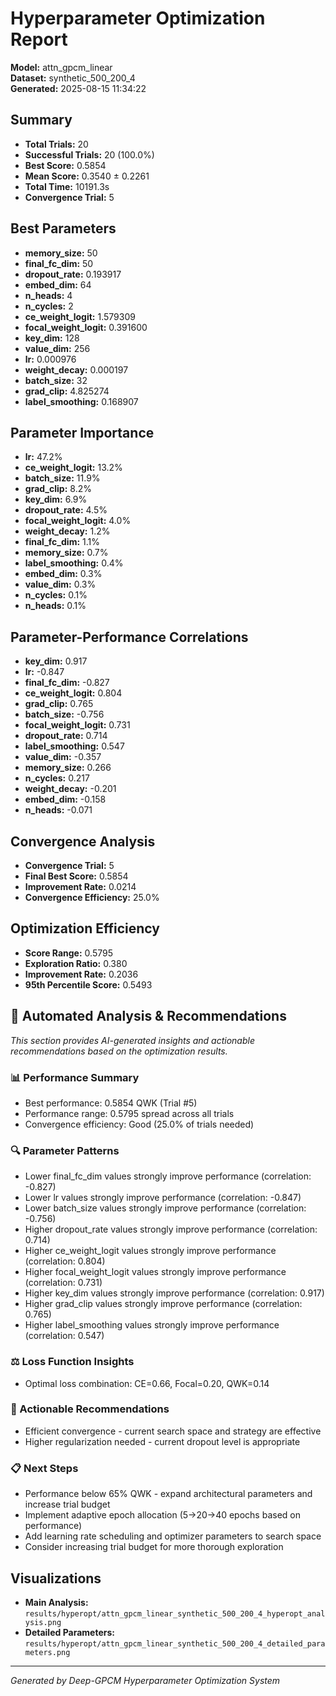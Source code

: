 # Hyperparameter Optimization Report

**Model:** attn_gpcm_linear  
**Dataset:** synthetic_500_200_4  
**Generated:** 2025-08-15 11:34:22  

## Summary

- **Total Trials:** 20
- **Successful Trials:** 20 (100.0%)
- **Best Score:** 0.5854
- **Mean Score:** 0.3540 ± 0.2261
- **Total Time:** 10191.3s
- **Convergence Trial:** 5

## Best Parameters

- **memory_size:** 50
- **final_fc_dim:** 50
- **dropout_rate:** 0.193917
- **embed_dim:** 64
- **n_heads:** 4
- **n_cycles:** 2
- **ce_weight_logit:** 1.579309
- **focal_weight_logit:** 0.391600
- **key_dim:** 128
- **value_dim:** 256
- **lr:** 0.000976
- **weight_decay:** 0.000197
- **batch_size:** 32
- **grad_clip:** 4.825274
- **label_smoothing:** 0.168907

## Parameter Importance

- **lr:** 47.2%
- **ce_weight_logit:** 13.2%
- **batch_size:** 11.9%
- **grad_clip:** 8.2%
- **key_dim:** 6.9%
- **dropout_rate:** 4.5%
- **focal_weight_logit:** 4.0%
- **weight_decay:** 1.2%
- **final_fc_dim:** 1.1%
- **memory_size:** 0.7%
- **label_smoothing:** 0.4%
- **embed_dim:** 0.3%
- **value_dim:** 0.3%
- **n_cycles:** 0.1%
- **n_heads:** 0.1%

## Parameter-Performance Correlations

- **key_dim:** 0.917
- **lr:** -0.847
- **final_fc_dim:** -0.827
- **ce_weight_logit:** 0.804
- **grad_clip:** 0.765
- **batch_size:** -0.756
- **focal_weight_logit:** 0.731
- **dropout_rate:** 0.714
- **label_smoothing:** 0.547
- **value_dim:** -0.357
- **memory_size:** 0.266
- **n_cycles:** 0.217
- **weight_decay:** -0.201
- **embed_dim:** -0.158
- **n_heads:** -0.071

## Convergence Analysis

- **Convergence Trial:** 5
- **Final Best Score:** 0.5854
- **Improvement Rate:** 0.0214
- **Convergence Efficiency:** 25.0%

## Optimization Efficiency

- **Score Range:** 0.5795
- **Exploration Ratio:** 0.380
- **Improvement Rate:** 0.2036
- **95th Percentile Score:** 0.5493

## 🤖 Automated Analysis & Recommendations

*This section provides AI-generated insights and actionable recommendations based on the optimization results.*

### 📊 Performance Summary

- Best performance: 0.5854 QWK (Trial #5)
- Performance range: 0.5795 spread across all trials
- Convergence efficiency: Good (25.0% of trials needed)

### 🔍 Parameter Patterns

- Lower final_fc_dim values strongly improve performance (correlation: -0.827)
- Lower lr values strongly improve performance (correlation: -0.847)
- Lower batch_size values strongly improve performance (correlation: -0.756)
- Higher dropout_rate values strongly improve performance (correlation: 0.714)
- Higher ce_weight_logit values strongly improve performance (correlation: 0.804)
- Higher focal_weight_logit values strongly improve performance (correlation: 0.731)
- Higher key_dim values strongly improve performance (correlation: 0.917)
- Higher grad_clip values strongly improve performance (correlation: 0.765)
- Higher label_smoothing values strongly improve performance (correlation: 0.547)

### ⚖️ Loss Function Insights

- Optimal loss combination: CE=0.66, Focal=0.20, QWK=0.14

### 🚀 Actionable Recommendations

- Efficient convergence - current search space and strategy are effective
- Higher regularization needed - current dropout level is appropriate

### 📋 Next Steps

- Performance below 65% QWK - expand architectural parameters and increase trial budget
- Implement adaptive epoch allocation (5→20→40 epochs based on performance)
- Add learning rate scheduling and optimizer parameters to search space
- Consider increasing trial budget for more thorough exploration

## Visualizations

- **Main Analysis:** `results/hyperopt/attn_gpcm_linear_synthetic_500_200_4_hyperopt_analysis.png`
- **Detailed Parameters:** `results/hyperopt/attn_gpcm_linear_synthetic_500_200_4_detailed_parameters.png`

---
*Generated by Deep-GPCM Hyperparameter Optimization System*
